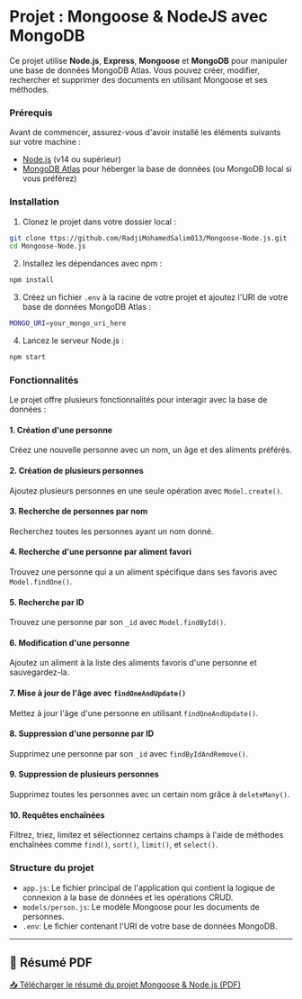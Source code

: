 

# Projet : Mongoose & NodeJS avec MongoDB

Ce projet utilise **Node.js**, **Express**, **Mongoose** et **MongoDB** pour manipuler une base de données MongoDB Atlas. Vous pouvez créer, modifier, rechercher et supprimer des documents en utilisant Mongoose et ses méthodes.

### Prérequis

Avant de commencer, assurez-vous d'avoir installé les éléments suivants sur votre machine :

- [Node.js](https://nodejs.org/) (v14 ou supérieur)
- [MongoDB Atlas](https://www.mongodb.com/cloud/atlas) pour héberger la base de données (ou MongoDB local si vous préférez)

### Installation

1. Clonez le projet dans votre dossier local :

```bash
git clone ttps://github.com/RadjiMohamedSalim013/Mongoose-Node.js.git
cd Mongoose-Node.js
```

2. Installez les dépendances avec npm :

```bash
npm install
```

3. Créez un fichier `.env` à la racine de votre projet et ajoutez l'URI de votre base de données MongoDB Atlas :

```bash
MONGO_URI=your_mongo_uri_here
```

4. Lancez le serveur Node.js :

```bash
npm start
```

### Fonctionnalités

Le projet offre plusieurs fonctionnalités pour interagir avec la base de données :

#### 1. **Création d'une personne**

Créez une nouvelle personne avec un nom, un âge et des aliments préférés.

#### 2. **Création de plusieurs personnes**

Ajoutez plusieurs personnes en une seule opération avec `Model.create()`.

#### 3. **Recherche de personnes par nom**

Recherchez toutes les personnes ayant un nom donné.

#### 4. **Recherche d'une personne par aliment favori**

Trouvez une personne qui a un aliment spécifique dans ses favoris avec `Model.findOne()`.

#### 5. **Recherche par ID**

Trouvez une personne par son `_id` avec `Model.findById()`.

#### 6. **Modification d'une personne**

Ajoutez un aliment à la liste des aliments favoris d'une personne et sauvegardez-la.

#### 7. **Mise à jour de l'âge avec `findOneAndUpdate()`**

Mettez à jour l'âge d'une personne en utilisant `findOneAndUpdate()`.

#### 8. **Suppression d'une personne par ID**

Supprimez une personne par son `_id` avec `findByIdAndRemove()`.

#### 9. **Suppression de plusieurs personnes**

Supprimez toutes les personnes avec un certain nom grâce à `deleteMany()`.

#### 10. **Requêtes enchaînées**

Filtrez, triez, limitez et sélectionnez certains champs à l'aide de méthodes enchaînées comme `find()`, `sort()`, `limit()`, et `select()`.

### Structure du projet

- `app.js`: Le fichier principal de l'application qui contient la logique de connexion à la base de données et les opérations CRUD.
- `models/person.js`: Le modèle Mongoose pour les documents de personnes.
- `.env`: Le fichier contenant l'URI de votre base de données MongoDB.

---


## 📄 Résumé PDF

[📥 Télécharger le résumé du projet Mongoose & Node.js (PDF)](./docs/Mongoose&Node.pdf)

